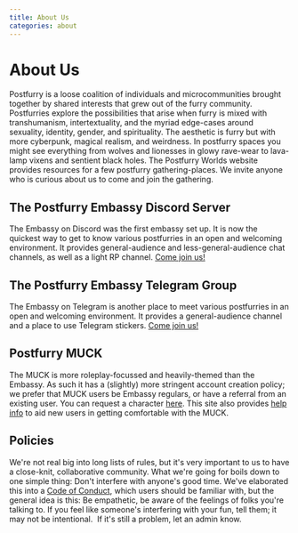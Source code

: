 ```yaml
---
title: About Us
categories: about
---
```

# About Us
Postfurry is a loose coalition of individuals and microcommunities brought together by shared interests that grew out of the furry community. Postfurries explore the possibilities that arise when furry is mixed with transhumanism, intertextuality, and the myriad edge-cases around sexuality, identity, gender, and spirituality. The aesthetic is furry but with more cyberpunk, magical realism, and weirdness. In postfurry spaces you might see everything from wolves and lionesses in glowy rave-wear to lava-lamp vixens and sentient black holes. The Postfurry Worlds website provides resources for a few postfurry gathering-places. We invite anyone who is curious about us to come and join the gathering.

## The Postfurry Embassy Discord Server
The Embassy on Discord was the first embassy set up. It is now the quickest way to get to know various postfurries in an open and welcoming environment. It provides general-audience and less-general-audience chat channels, as well as a light RP channel.
[Come join us!](http://discord.postfurry.net/)

## The Postfurry Embassy Telegram Group
The Embassy on Telegram is another place to meet various postfurries in an open and welcoming environment. It provides a general-audience channel and a place to use Telegram stickers.
[Come join us!](https://t.me/postfurryembassy)

## Postfurry MUCK 
The MUCK is more roleplay-focussed and heavily-themed than the Embassy. As such it has a (slightly) more stringent account creation policy; we prefer that MUCK users be Embassy regulars, or have a referral from an existing user. You can request a character [here](/request). This site also provides [help info](/muck/help) to aid new users in getting comfortable with the MUCK.

## Policies
We're not real big into long lists of rules, but it's very important to us to have a close-knit, collaborative community. What we're going for boils down to one simple thing: Don't interfere with anyone's good time. We've elaborated this into a
[Code of Conduct](/conduct), which users should be familiar with, but the general idea is this: Be empathetic, be aware of the feelings of folks you're talking to. If you feel like someone's interfering with your fun, tell them; it may not be intentional.  If it's still a problem, let an admin know.
